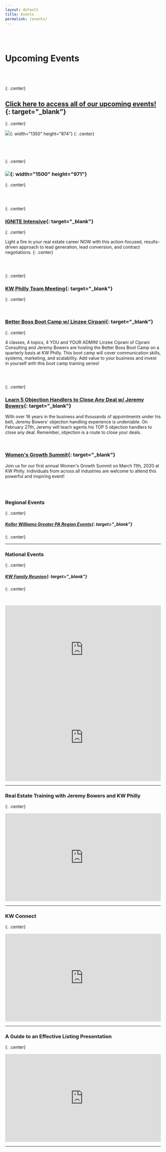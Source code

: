 ```yaml
---
layout: default
title: Events
permalink: /events/
---
```


<br>&nbsp;

<script type="text/javascript">
						var bannersnack_embed = {"hash":"bxmaxeeap","width":1920,"height":1080,"t":1560458358,"userId":39203611,"responsive":true,"type":"html5"};
					</script>

# Upcoming Events

## &nbsp;
{: .center}

## [Click here to access all of our upcoming events\!](https://www.eventbrite.com/o/kw-philly-18045594071){: target="_blank"}
{: .center}

![](/uploads/february-calendar-2.jpg){: width="1350" height="874"}
{: .center}

## &nbsp;
{: .center}

### ![](/uploads/february-2020-kw-philly-calendar-1.jpg){: width="1500" height="971"}
{: .center}

### &nbsp;
{: .center}

### [IGNITE Intensive](https://www.eventbrite.com/e/ignite-intensive-skills-to-spark-a-real-estate-career-tickets-91906168825){: target="_blank"}
{: .center}

Light a fire in your real estate career NOW with this action-focused, results-driven approach to lead generation, lead conversion, and contract negotiations.
{: .center}

### &nbsp;
{: .center}

### [KW Philly Team Meeting](https://february-team-meeting.eventbrite.com){: target="_blank"}
{: .center}

&nbsp;

### [Better Boss Boot Camp w/ Linzee Cirpani](https://better-boss-boot-camp.eventbrite.com){: target="_blank"}
{: .center}

4 classes, 4 topics, 4 YOU and YOUR ADMIN\! Linzee Ciprani of Ciprani Consulting and Jeremy Bowers are hosting the Better Boss Boot Camp on a quarterly basis at KW Philly. This boot camp will cover communication skills, systems, marketing, and scalability. Add value to your business and invest in yourself with this boot camp training series\!

### &nbsp;
{: .center}

### [Learn 5 Objection Handlers to Close Any Deal w/ Jeremy Bowers](https://5-objection-handlers.eventbrite.com){: target="_blank"}

With over 16 years in the business and thousands of appointments under his belt, Jeremy Bowers' objection handling experience is undeniable. On February 27th, Jeremy will teach agents his TOP 5 objection handlers to close any deal. Remember, objection is a route to close your deals.&nbsp;

&nbsp;

### [Women's Growth Summit](https://womens-growth-summit-2020.eventbrite.com){: target="_blank"}

Join us for our first annual Women's Growth Summit on March 11th, 2020 at KW Philly. Individuals from across all industries are welcome to attend this powerful and inspiring event\!

### &nbsp;

### Regional Events
{: .center}

##### [Keller Williams Greater PA Region Events](https://www.eventbrite.com/o/keller-williams-greater-pa-region-pa-southern-nj-de-4004241849){: target="_blank"}
{: .center}

---

### National Events
{: .center}

##### [KW Family Reunion](https://familyreunion.kw.com){: target="_blank"}
{: .center}

&nbsp;

<div class="fluid-vids" style="width: 100%; position: relative; padding-top: 56.25%;"><iframe width="100%" height="100%" src="https://www.youtube.com/embed/6Y4TxIuRo-M" frameborder="0" allow="accelerometer; autoplay; encrypted-media; gyroscope; picture-in-picture" allowfullscreen="" style="position: absolute; top: 0px; left: 0px;"></iframe></div>

<div class="fluid-vids" style="width: 100%; position: relative; padding-top: 56.25%;"><iframe width="100%" height="100%" src="https://www.youtube.com/embed/q2rnvAOHPzc" frameborder="0" allow="accelerometer; autoplay; encrypted-media; gyroscope; picture-in-picture" allowfullscreen="" style="position: absolute; top: 0px; left: 0px;"></iframe></div>

---

### Real Estate Training with Jeremy Bowers and KW Philly
{: .center}

<div class="fluid-vids" style="width: 100%; position: relative; padding-top: 56.25%;"><iframe width="100%" height="100%" src="https://www.youtube.com/embed/jRzduzaheek" frameborder="0" allow="accelerometer; autoplay; encrypted-media; gyroscope; picture-in-picture" allowfullscreen="" style="position: absolute; top: 0px; left: 0px;"></iframe></div>

---

### KW Connect
{: .center}

<div class="fluid-vids" style="width: 100%; position: relative; padding-top: 56.25%;"><iframe width="100%" height="100%" src="https://www.youtube.com/embed/CZbv9z0hz3E" frameborder="0" allow="accelerometer; autoplay; encrypted-media; gyroscope; picture-in-picture" allowfullscreen="" style="position: absolute; top: 0px; left: 0px;"></iframe></div>

---

### A Guide to an Effective Listing Presentation
{: .center}

<div class="fluid-vids" style="width: 100%; position: relative; padding-top: 56.25%;"><iframe width="100%" height="100%" src="https://www.youtube.com/embed/OtkOEB6cSPU" frameborder="0" allow="accelerometer; autoplay; encrypted-media; gyroscope; picture-in-picture" allowfullscreen="" style="position: absolute; top: 0px; left: 0px;"></iframe></div>

---